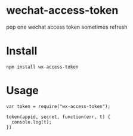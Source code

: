 # wechat-access-token
pop one wechat access token sometimes refresh

# Install
`npm install wx-access-token`

# Usage
```
var token = require("wx-access-token");

token(appid, secret, function(err, t) {
  console.log(t);
})
```
